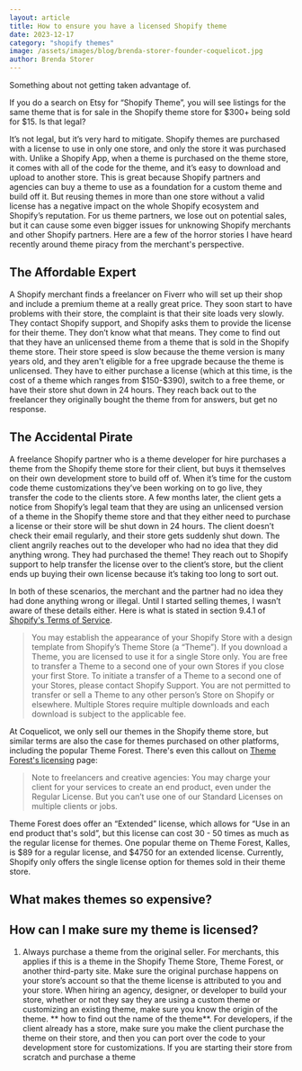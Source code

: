 ```yaml
---
layout: article
title: How to ensure you have a licensed Shopify theme
date: 2023-12-17
category: "shopify themes"
image: /assets/images/blog/brenda-storer-founder-coquelicot.jpg
author: Brenda Storer
---
```


Something about not getting taken advantage of.
<!-- excerpt -->

<p>
  If you do a search on Etsy for “Shopify Theme”, you will see listings for the same theme that is for sale in the Shopify theme store for $300+ being sold for $15. Is that legal?
</p>
<p>
  It’s not legal, but it’s very hard to mitigate. Shopify themes are purchased with a license to use in only one store, and only the store it was purchased with. Unlike a Shopify App, when a theme is purchased on the theme store, it comes with all of the code for the theme, and it’s easy to download and upload to another store. This is great because Shopify partners and agencies can buy a theme to use as a foundation for a custom theme and build off it. But reusing themes in more than one store without a valid license has a negative impact on the whole Shopify ecosystem and Shopify’s reputation. For us theme partners, we lose out on potential sales, but it can cause some even bigger issues for unknowing Shopify merchants and other Shopify partners. Here are a few of the horror stories I have heard recently around theme piracy from the merchant's perspective. 

</p>
<h2>The Affordable Expert</h2>
<p>
   A Shopify merchant finds a freelancer on Fiverr who will set up their shop and include a premium theme at a really great price. They soon start to have problems with their store, the complaint is that their site loads very slowly. They contact Shopify support, and Shopify asks them to provide the license for their theme. They don’t know what that means. They come to find out that they have an unlicensed theme from a theme that is sold in the Shopify theme store. Their store speed is slow because the theme version is many years old, and they aren't eligible for a free upgrade because the theme is unlicensed. They have to either purchase a license (which at this time, is the cost of a theme which ranges from $150-$390), switch to a free theme, or have their store shut down in 24 hours. They reach back out to the freelancer they originally bought the theme from for answers, but get no response.
</p>
<h2>The Accidental Pirate</h2>
<p>
A freelance Shopify partner who is a theme developer for hire purchases a theme from the Shopify theme store for their client, but buys it themselves on their own development store to build off of. When it’s time for the custom code theme customizations they’ve been working on to go live, they transfer the code to the clients store. A few months later, the client gets a notice from Shopify’s legal team that they are using an unlicensed version of a theme in the Shopify theme store and that they either need to purchase a license or their store will be shut down in 24 hours. The client doesn’t check their email regularly, and their store gets suddenly shut down. The client angrily reaches out to the developer who had no idea that they did anything wrong. They had purchased the theme! They reach out to Shopify support to help transfer the license over to the client’s store, but the client ends up buying their own license because it’s taking too long to sort out.
</p>

<p>
In both of these scenarios, the merchant and the partner had no idea they had done anything wrong or illegal. Until I started selling themes, I wasn’t aware of these details either. Here is what is stated in section 9.4.1 of <a href="https://www.shopify.com/legal/terms" target="_blank">Shopify's Terms of Service</a>.
<blockquote>
You may establish the appearance of your Shopify Store with a design template from Shopify’s Theme Store (a “Theme”). If you download a Theme, you are licensed to use it for a single Store only. You are free to transfer a Theme to a second one of your own Stores if you close your first Store. To initiate a transfer of a Theme to a second one of your Stores, please contact Shopify Support. You are not permitted to transfer or sell a Theme to any other person’s Store on Shopify or elsewhere. Multiple Stores require multiple downloads and each download is subject to the applicable fee.</blockquote>
</p>
<p>
At Coquelicot, we only sell our themes in the Shopify theme store, but similar terms are also the case for themes purchased on other platforms, including the popular Theme Forest. There's even this callout on <a href="https://themeforest.net/licenses/standard" target="_blank">Theme Forest's licensing</a> page: 

<blockquote>Note to freelancers and creative agencies:
You may charge your client for your services to create an end product, even under the Regular License. But you can’t use one of our Standard Licenses on multiple clients or jobs.</blockquote>

Theme Forest does offer an “Extended” license, which allows for “Use in an end product that's sold”, but this license can cost 30 - 50 times as much as the regular license for themes. One popular theme on Theme Forest, Kalles, is $89 for a regular license, and $4750 for an extended license. Currently, Shopify only offers the single license option for themes sold in their theme store.
</p>

<h2>What makes themes so expensive?</h2>
<p>

</p>

<h2>How can I make sure my theme is licensed?</h2>
<ol>
<li>
Always purchase a theme from the original seller. For merchants, this applies if this is a theme in the Shopify Theme Store, Theme Forest, or another third-party site. Make sure the original purchase happens on your store’s account so that the theme license is attributed to you and your store. When hiring an agency, designer, or developer to build your store, whether or not they say they are using a custom theme or customizing an existing theme, make sure you know the origin of the theme. ** how to find out the name of the theme**. For developers, if the client already has a store, make sure you make the client purchase the theme on their store, and then you can port over the code to your development store for customizations. If you are starting their store from scratch and purchase a theme 
</li>
</ol>


